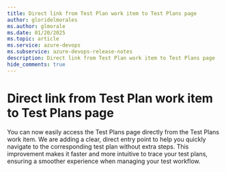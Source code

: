 ```yaml
---
title: Direct link from Test Plan work item to Test Plans page
author: gloridelmorales
ms.author: glmorale
ms.date: 01/20/2025
ms.topic: article
ms.service: azure-devops
ms.subservice: azure-devops-release-notes
description: Direct link from Test Plan work item to Test Plans page
hide_comments: true
---
```


# Direct link from Test Plan work item to Test Plans page

You can now easily access the Test Plans page directly from the Test Plans work item. We are adding a clear, direct entry point to help you quickly navigate to the corresponding test plan without extra steps. This improvement makes it faster and more intuitive to trace your test plans, ensuring a smoother experience when managing your test workflow.
